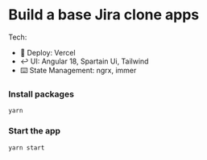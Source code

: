 # Build a base Jira clone apps

Tech:

- 🎊 Deploy: Vercel
- ↩️ UI: Angular 18, Spartain Ui, Tailwind
- ⌨️ State Management: ngrx, immer

### Install packages

```shell
yarn
```

### Start the app

```shell
yarn start
```
